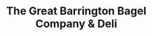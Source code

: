 ---
title: "The Great Barrington Bagel Company & Deli"
url: /great-barrington/the-great-barrington-bagel-company-and-deli/
shop: deli
---